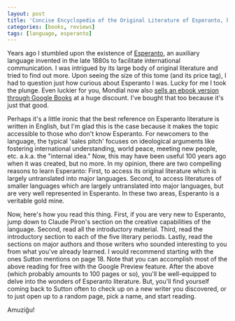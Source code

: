 ```yaml
---
layout: post
title: 'Concise Encyclopedia of the Original Literature of Esperanto, by Geoffrey Sutton (A Review)'
categories: [books, reviews]
tags: [language, esperanto]
---
```

Years ago I stumbled upon the existence of [Esperanto](https://en.wikipedia.org/wiki/Esperanto), an auxiliary language invented in the late 1880s to facilitate international communication. I was intrigued by its large body of original literature and tried to find out more. Upon seeing the size of this tome (and its price tag), I had to question just how curious about Esperanto I was. Lucky for me I took the plunge. Even luckier for you, Mondial now also [sells an ebook version through Google Books](https://play.google.com/store/search?q=9781595690906&c=books) at a huge discount. I've bought that too because it's just that good.

Perhaps it's a little ironic that the best reference on Esperanto literature is written in English, but I'm glad this is the case because it makes the topic accessible to those who don't know Esperanto. For newcomers to the language, the typical 'sales pitch' focuses on ideological arguments like fostering international understanding, world peace, meeting new people, etc. a.k.a. the "internal idea." Now, this may have been useful 100 years ago when it was created, but no more. In my opinion, there are two compelling reasons to learn Esperanto: First, to access its original literature which is largely untranslated into major languages. Second, to access literatures of smaller languages which are largely untranslated into major languages, but are very well represented in Esperanto. In these two areas, Esperanto is a veritable gold mine.

Now, here's how you read this thing. First, if you are very new to Esperanto, jump down to Claude Piron's section on the creative capabilities of the language. Second, read all the introductory material. Third, read the introductory section to each of the five literary periods. Lastly, read the sections on major authors and those writers who sounded interesting to you from what you've already learned. I would recommend starting with the ones Sutton mentions on page 18. Note that you can accomplish most of the above reading for free with the Google Preview feature. After the above (which probably amounts to 100 pages or so), you'll be well-equipped to delve into the wonders of Esperanto literature. But, you'll find yourself coming back to Sutton often to check up on a new writer you discovered, or to just open up to a random page, pick a name, and start reading.

Amuziĝu!
